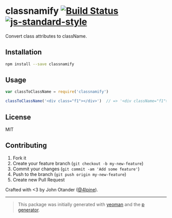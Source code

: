 # classnamify [![Build Status](https://secure.travis-ci.org/johnotander/classnamify.svg?branch=master)](https://travis-ci.org/johnotander/classnamify) [![js-standard-style](https://img.shields.io/badge/code%20style-standard-brightgreen.svg?style=flat)](https://github.com/feross/standard)

Convert class attributes to className.

## Installation

```bash
npm install --save classnamify
```

## Usage

```javascript
var classToClassName = require('classnamify')

classToClassName('<div class="f1"></div>')  // => '<div className="f1"></div>'
```

## License

MIT

## Contributing

1. Fork it
2. Create your feature branch (`git checkout -b my-new-feature`)
3. Commit your changes (`git commit -am 'Add some feature'`)
4. Push to the branch (`git push origin my-new-feature`)
5. Create new Pull Request

Crafted with <3 by John Otander ([@4lpine](https://twitter.com/4lpine)).

***

> This package was initially generated with [yeoman](http://yeoman.io) and the [p generator](https://github.com/johnotander/generator-p.git).
